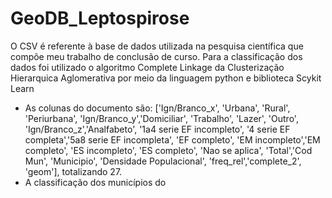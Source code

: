 # GeoDB_Leptospirose
O CSV é referente à base de dados utilizada na pesquisa científica que compõe meu trabalho de conclusão de curso. Para a classificação dos dados foi utilizado o algoritmo Complete Linkage da Clusterização Hierarquica Aglomerativa por meio da linguagem python e biblioteca Scykit Learn
- As colunas do documento são: 
   ['Ign/Branco_x', 'Urbana', 'Rural', 'Periurbana', 'Ign/Branco_y','Domiciliar', 'Trabalho', 'Lazer', 'Outro', 'Ign/Branco_z','Analfabeto', '1a4 serie EF incompleto', '4 serie EF completa','5a8 serie EF incompleta', 'EF completo', 'EM incompleto','EM completo', 'ES incompleto', 'ES completo', 'Nao se aplica', 'Total','Cod Mun', 'Municipio', 'Densidade Populacional', 'freq_rel','complete_2', 'geom'], totalizando 27.
- A classificação dos municípios do
